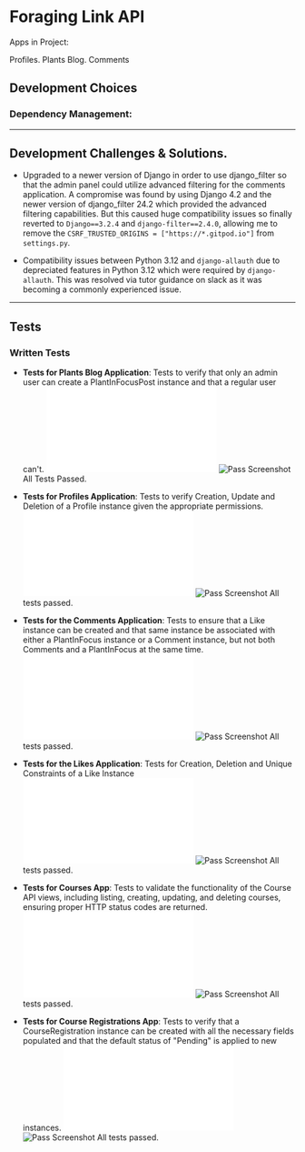 # Foraging Link API

Apps in Project:

Profiles.
Plants Blog.
Comments

## Development Choices
### Dependency Management:


___
## Development Challenges & Solutions.

- Upgraded to a newer version of Django in order to use django_filter so that the admin panel could utilize advanced filtering for the comments application.
A compromise was found by using Django 4.2 and the newer version of django_filter 24.2 which provided the advanced filtering capabilities.  But this caused huge compatibility issues so finally reverted to `Django==3.2.4` and `django-filter==2.4.0`, allowing me to remove the `CSRF_TRUSTED_ORIGINS = ["https://*.gitpod.io"]` from `settings.py`.

- Compatibility issues between Python 3.12 and `django-allauth` due to depreciated features in Python 3.12 which were required by `django-allauth`.  This was resolved via tutor guidance on slack as it was becoming a commonly experienced issue.
___
## Tests

### Written Tests

- **Tests for Plants Blog Application**:
  Tests to verify that only an admin user can create a PlantInFocusPost instance and that a regular user can't.
  ![Plants Blog app tests](plants_blog/tests.py)
  ![Pass Screenshot](https://res.cloudinary.com/cheymd/image/upload/v1717385041/forage/Foraging_API_README_images/plants_blog_tests_irmprb.png)
  All Tests Passed.
  &nbsp;
  &nbsp;
  
- **Tests for Profiles Application**:
 Tests to verify Creation, Update and Deletion of a Profile instance
  given the appropriate permissions.
  ![Profiles app tests](profiles/tests.py)
  ![Pass Screenshot](https://res.cloudinary.com/cheymd/image/upload/v1717385041/forage/Foraging_API_README_images/profiles_tests_icrakl.png)
  All tests passed.
  &nbsp;
  &nbsp;
- **Tests for the Comments Application**:
  Tests to ensure that a Like instance can be created and that same instance be associated with either a PlantInFocus instance or a Comment instance, but not both Comments and a PlantInFocus at the same time.
  ![Comments app tests](comments/tests.py)
  ![Pass Screenshot](https://res.cloudinary.com/cheymd/image/upload/v1717385041/forage/Foraging_API_README_images/comments_tests_oammrb.png)
  All tests passed.
  &nbsp;
  &nbsp;
- **Tests for the Likes Application**:
  Tests for Creation, Deletion and Unique Constraints of a Like Instance
  ![Likes app tests](likes/tests.py)
  ![Pass Screenshot](https://res.cloudinary.com/cheymd/image/upload/v1717385041/forage/Foraging_API_README_images/likes_tests_lypugq.png)
  All tests passed.
  &nbsp;
  &nbsp;
- **Tests for Courses App**:
  Tests to validate the functionality of the Course API views, including listing, creating, updating, and deleting courses, ensuring proper HTTP status codes are returned.
  ![Courses app tests](courses/tests.py)
  ![Pass Screenshot](https://res.cloudinary.com/cheymd/image/upload/v1717385041/forage/Foraging_API_README_images/courses_tests_tnodju.png)
  All tests passed.
  &nbsp;
  &nbsp;
- **Tests for Course Registrations App**:
  Tests to verify that a CourseRegistration instance can be created with all the necessary fields populated and that the default status of "Pending" is applied to new instances.
  ![Course Registrations app tests](course_registrations/tests.py)
  ![Pass Screenshot](https://res.cloudinary.com/cheymd/image/upload/v1717385040/forage/Foraging_API_README_images/course_registrations_uq9m5h.png)
  All tests passed.
  
  